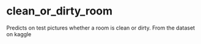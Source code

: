 # clean_or_dirty_room
Predicts on test pictures whether a room is clean or dirty. From the dataset on kaggle
